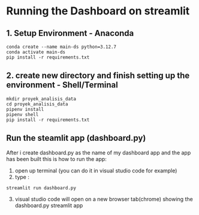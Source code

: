 # Running the Dashboard on streamlit

## 1. Setup Environment - Anaconda
```
conda create --name main-ds python=3.12.7
conda activate main-ds
pip install -r requirements.txt
```

## 2. create new directory and finish setting up the environment - Shell/Terminal
```
mkdir proyek_analisis_data
cd proyek_analisis_data
pipenv install
pipenv shell
pip install -r requirements.txt
```
## Run the steamlit app (dashboard.py)
After i create dashboard.py as the name of my dashboard app and the app has been built
this is how to run the app:
1. open up terminal (you can do it in visual studio code for example)
2. type : 
```
streamlit run dashboard.py
```
3. visual studio code will open on a new browser tab(chrome) showing the dashboard.py streamlit app
